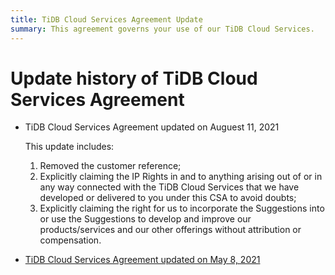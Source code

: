 ```yaml
---
title: TiDB Cloud Services Agreement Update
summary: This agreement governs your use of our TiDB Cloud Services.
---
```


# Update history of TiDB Cloud Services Agreement

- TiDB Cloud Services Agreement updated on Auguest 11, 2021

  This update includes:

  1. Removed the customer reference;
  2. Explicitly claiming the IP Rights in and to anything arising out of or in any way connected with the TiDB Cloud Services that we have developed or delivered to you under this CSA to avoid doubts;
  3. Explicitly claiming the right for us to incorporate the Suggestions into or use the Suggestions to develop and improve our products/services and our other offerings without attribution or compensation.

- [TiDB Cloud Services Agreement updated on May 8, 2021](/legal/tidb-cloud-services-agreement/archive/20210508-20210811)
